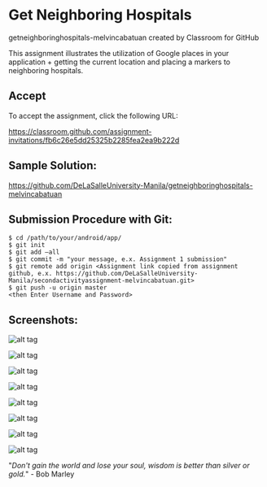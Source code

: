 # Get Neighboring Hospitals

getneighboringhospitals-melvincabatuan created by Classroom for GitHub

This assignment illustrates the utilization of Google places in your application + getting the current location and placing a markers to neighboring hospitals. 

## Accept

To accept the assignment, click the following URL:

https://classroom.github.com/assignment-invitations/fb6c26e5dd25325b2285fea2ea9b222d

## Sample Solution:

https://github.com/DeLaSalleUniversity-Manila/getneighboringhospitals-melvincabatuan

## Submission Procedure with Git: 

```shell
$ cd /path/to/your/android/app/
$ git init
$ git add –all
$ git commit -m "your message, e.x. Assignment 1 submission"
$ git remote add origin <Assignment link copied from assignment github, e.x. https://github.com/DeLaSalleUniversity-Manila/secondactivityassignment-melvincabatuan.git>
$ git push -u origin master
<then Enter Username and Password>
```


## Screenshots:

![alt tag](https://github.com/DeLaSalleUniversity-Manila/getneighboringhospitals-melvincabatuan/blob/master/device-2015-11-02-211147.png)

![alt tag](https://github.com/DeLaSalleUniversity-Manila/getneighboringhospitals-melvincabatuan/blob/master/device-2015-11-02-211225.png)

![alt tag](https://github.com/DeLaSalleUniversity-Manila/getneighboringhospitals-melvincabatuan/blob/master/device-2015-11-02-211308.png)

![alt tag](https://github.com/DeLaSalleUniversity-Manila/getneighboringhospitals-melvincabatuan/blob/master/device-2015-11-02-211350.png)

![alt tag](https://github.com/DeLaSalleUniversity-Manila/getneighboringhospitals-melvincabatuan/blob/master/device-2015-11-02-211434.png)

![alt tag](https://github.com/DeLaSalleUniversity-Manila/getneighboringhospitals-melvincabatuan/blob/master/device-2015-11-02-211525.png)

![alt tag](https://github.com/DeLaSalleUniversity-Manila/getneighboringhospitals-melvincabatuan/blob/master/device-2015-11-02-211551.png)

![alt tag](https://github.com/DeLaSalleUniversity-Manila/getneighboringhospitals-melvincabatuan/blob/master/device-2015-11-02-211619.png)

"*Don't gain the world and lose your soul, wisdom is better than silver or gold.*" - Bob Marley
